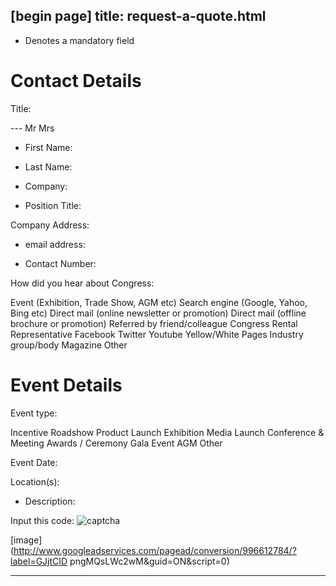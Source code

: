 [begin page]
 title: request-a-quote.html
----------------------------------------------------------

* Denotes a mandatory field

# Contact Details

Title:

--- Mr Mrs

* First Name: 

* Last Name: 

* Company: 

* Position Title: 

Company Address:

* email address: 

* Contact Number: 

How did you hear about Congress:

Event (Exhibition, Trade Show, AGM etc) Search engine (Google, Yahoo, Bing etc) Direct mail (online newsletter or promotion) Direct mail (offline brochure or promotion) Referred by friend/colleague Congress Rental Representative Facebook Twitter Youtube Yellow/White Pages Industry group/body Magazine Other

# Event Details

Event type:

Incentive Roadshow Product Launch Exhibition Media Launch Conference &amp; Meeting Awards / Ceremony Gala Event AGM Other

Event Date:

Location(s):

* Description: 

Input this code:  ![captcha](/wp-content/uploads/wpcf7_captcha/925185748.png)

        

[image](http://www.googleadservices.com/pagead/conversion/996612784/?label=GJjtCID pngMQsLWc2wM&amp;guid=ON&amp;script=0)




----------------------------------------------------------
